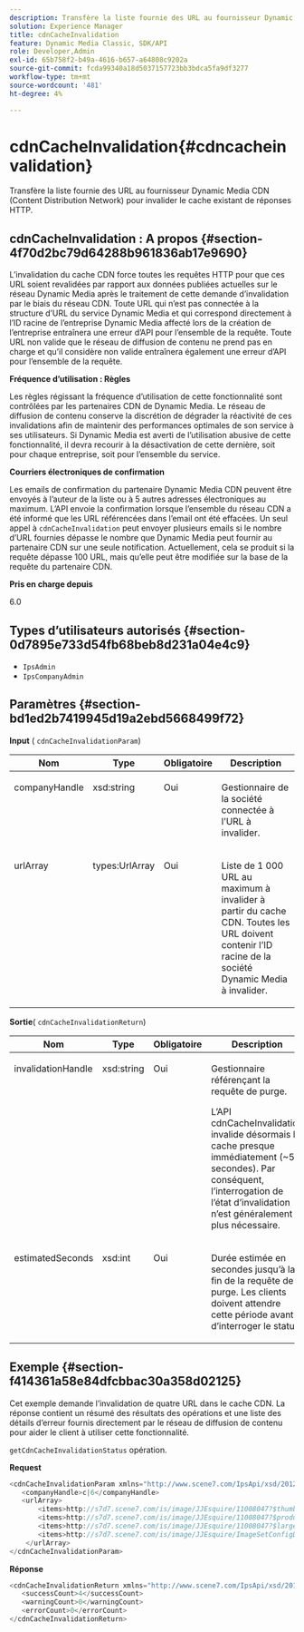 ```yaml
---
description: Transfère la liste fournie des URL au fournisseur Dynamic Media CDN (Content Distribution Network) pour invalider le cache existant de réponses HTTP.
solution: Experience Manager
title: cdnCacheInvalidation
feature: Dynamic Media Classic, SDK/API
role: Developer,Admin
exl-id: 65b758f2-b49a-4616-b657-a64808c9202a
source-git-commit: fcda99340a18d5037157723bb3bdca5fa9df3277
workflow-type: tm+mt
source-wordcount: '481'
ht-degree: 4%

---
```


# cdnCacheInvalidation{#cdncacheinvalidation}

Transfère la liste fournie des URL au fournisseur Dynamic Media CDN (Content Distribution Network) pour invalider le cache existant de réponses HTTP.

## cdnCacheInvalidation : A propos {#section-4f70d2bc79d64288b961836ab17e9690}

L’invalidation du cache CDN force toutes les requêtes HTTP pour que ces URL soient revalidées par rapport aux données publiées actuelles sur le réseau Dynamic Media après le traitement de cette demande d’invalidation par le biais du réseau CDN. Toute URL qui n’est pas connectée à la structure d’URL du service Dynamic Media et qui correspond directement à l’ID racine de l’entreprise Dynamic Media affecté lors de la création de l’entreprise entraînera une erreur d’API pour l’ensemble de la requête. Toute URL non valide que le réseau de diffusion de contenu ne prend pas en charge et qu’il considère non valide entraînera également une erreur d’API pour l’ensemble de la requête.

**Fréquence d’utilisation : Règles**

Les règles régissant la fréquence d’utilisation de cette fonctionnalité sont contrôlées par les partenaires CDN de Dynamic Media. Le réseau de diffusion de contenu conserve la discrétion de dégrader la réactivité de ces invalidations afin de maintenir des performances optimales de son service à ses utilisateurs. Si Dynamic Media est averti de l’utilisation abusive de cette fonctionnalité, il devra recourir à la désactivation de cette dernière, soit pour chaque entreprise, soit pour l’ensemble du service.

**Courriers électroniques de confirmation**

Les emails de confirmation du partenaire Dynamic Media CDN peuvent être envoyés à l’auteur de la liste ou à 5 autres adresses électroniques au maximum. L’API envoie la confirmation lorsque l’ensemble du réseau CDN a été informé que les URL référencées dans l’email ont été effacées. Un seul appel à `cdnCacheInvalidation` peut envoyer plusieurs emails si le nombre d’URL fournies dépasse le nombre que Dynamic Media peut fournir au partenaire CDN sur une seule notification. Actuellement, cela se produit si la requête dépasse 100 URL, mais qu’elle peut être modifiée sur la base de la requête du partenaire CDN.

**Pris en charge depuis**

6.0

## Types d’utilisateurs autorisés {#section-0d7895e733d54fb68beb8d231a04e4c9}

* `IpsAdmin`
* `IpsCompanyAdmin`

## Paramètres {#section-bd1ed2b7419945d19a2ebd5668499f72}

**Input** (  `cdnCacheInvalidationParam`)

<table id="table_EDD1875264C846BE951869D528A90D73"> 
 <thead> 
  <tr> 
   <th class="entry"> <b> Nom</b> </th> 
   <th class="entry"> <b> Type</b> </th> 
   <th class="entry"> <b> Obligatoire</b> </th> 
   <th class="entry"> <b> Description</b> </th> 
  </tr> 
 </thead>
 <tbody> 
  <tr valign="top"> 
   <td> <p> <span class="codeph"> <span class="varname"> companyHandle</span> </span> </p> </td> 
   <td> <p> <span class="codeph"> xsd:string</span> </p> </td> 
   <td> <p> Oui </p> </td> 
   <td> <p> Gestionnaire de la société connectée à l’URL à invalider. </p> </td> 
  </tr> 
  <tr valign="top"> 
   <td> <p> <span class="codeph"> <span class="varname"> urlArray</span> </span> </p> </td> 
   <td> <p> <span class="codeph"> types:UrlArray</span> </p> </td> 
   <td> <p> Oui </p> </td> 
   <td> <p> Liste de 1 000 URL au maximum à invalider à partir du cache CDN. Toutes les URL doivent contenir l’ID racine de la société Dynamic Media à invalider. </p> </td> 
  </tr> 
 </tbody> 
</table>

**Sortie**(  `cdnCacheInvalidationReturn`)

<table id="table_1D947C1BF8864820AD7BA0CDC0F076F9"> 
 <thead> 
  <tr> 
   <th class="entry"> <b> Nom</b> </th> 
   <th class="entry"> <b> Type</b> </th> 
   <th class="entry"> <b> Obligatoire</b> </th> 
   <th class="entry"> <b> Description</b> </th> 
  </tr> 
 </thead>
 <tbody> 
  <tr valign="top"> 
   <td colname="col1"> <p><span class="codeph"><span class="varname"> invalidationHandle</span></span> </p> </td> 
   <td colname="col2"> <p><span class="codeph"> xsd:string</span> </p> </td> 
   <td colname="col3"> <p>Oui </p> </td> 
   <td colname="col4"> <p>Gestionnaire référençant la requête de purge. </p> <p>L’API <span class="codeph"> cdnCacheInvalidation</span> invalide désormais le cache presque immédiatement (~5 secondes). Par conséquent, l’interrogation de l’état d’invalidation n’est généralement plus nécessaire. </p> 
    <!--<p>The next three paragraphs were added as per CQDOC-13840 With the migration from Akamai v2 API's to fast purge, purging time is now approximately 5 seconds. You are no longer required to poll on the purge URL to find out the status of the purge request.</p>--> 
    <!--<p>The cache invalidation handle used to contained the company ID, the user account type used (small or large), and the purge url. With the release of 2019R1, <codeph>invalidationHandle</codeph> now contains just the company ID and the purge ID. </p>--> 
    <!--<p>Prior to 2019R1, two different Akamai users were being used for each geography (for example, <codeph>cdninvalidatesmallemea</codeph> and <codeph>cdninvalidatelargeemea</codeph>) to invalidate requests, depending on the number of URLs in each request. This functionality was done so that a small request was not blocked because of a large request. Now, with fast purge in 2019R1, the purge is nearly instantaneous, two users are no longer needed, and only one account is used. </p>--> </td> 
  </tr> 
  <tr valign="top"> 
   <td colname="col1"> <p><span class="codeph"><span class="varname"> estimatedSeconds</span></span> </p> </td> 
   <td colname="col2"> <p><span class="codeph"> xsd:int</span> </p> </td> 
   <td colname="col3"> <p>Oui </p> </td> 
   <td colname="col4"> <p>Durée estimée en secondes jusqu’à la fin de la requête de purge. Les clients doivent attendre cette période avant d’interroger le statut. </p> </td> 
  </tr> 
 </tbody> 
</table>

## Exemple {#section-f414361a58e84dfcbbac30a358d02125}

Cet exemple demande l’invalidation de quatre URL dans le cache CDN. La réponse contient un résumé des résultats des opérations et une liste des détails d’erreur fournis directement par le réseau de diffusion de contenu pour aider le client à utiliser cette fonctionnalité.

`getCdnCacheInvalidationStatus` opération.

**Request**

```java
<cdnCacheInvalidationParam xmlns="http://www.scene7.com/IpsApi/xsd/2012-02-14">
   <companyHandle>c|6</companyHandle>
   <urlArray>
       <items>http://s7d7.scene7.com/is/image/JJEsquire/11008047?$thumbnail$</items>
       <items>http://s7d7.scene7.com/is/image/JJEsquire/11008047?$product$</items>
       <items>http://s7d7.scene7.com/is/image/JJEsquire/11008047?$large$</items>
       <items>http://s7d7.scene7.com/is/image/JJEsquire/ImageSetConfigDefaults?req=userdata</items>
    </urlArray>
</cdnCacheInvalidationParam>
```

**Réponse**

```java
<cdnCacheInvalidationReturn xmlns="http://www.scene7.com/IpsApi/xsd/2012-02-14">
   <successCount>4</successCount>
   <warningCount>0</warningCount>
   <errorCount>0</errorCount>
</cdnCacheInvalidationReturn>
```

